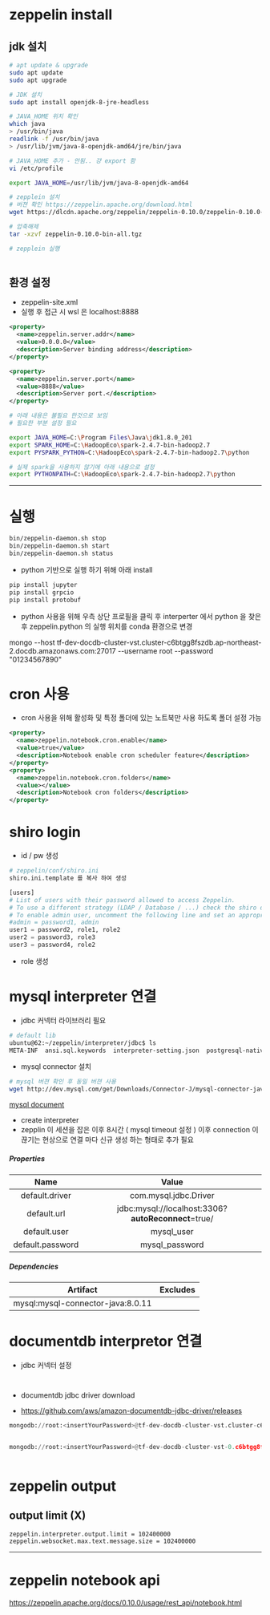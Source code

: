 #  zeppelin install

##  jdk 설치 

```bash
# apt update & upgrade
sudo apt update
sudo apt upgrade

# JDK 설치 
sudo apt install openjdk-8-jre-headless

# JAVA_HOME 위치 확인
which java 
> /usr/bin/java
readlink -f /usr/bin/java
> /usr/lib/jvm/java-8-openjdk-amd64/jre/bin/java

# JAVA_HOME 추가 - 안됨.. 걍 export 함
vi /etc/profile

export JAVA_HOME=/usr/lib/jvm/java-8-openjdk-amd64
```



```bash
# zepplein 설치
# 버젼 확인 https://zeppelin.apache.org/download.html
wget https://dlcdn.apache.org/zeppelin/zeppelin-0.10.0/zeppelin-0.10.0-bin-all.tgz

# 압축해제
tar -xzvf zeppelin-0.10.0-bin-all.tgz 

# zepplein 실행



```

## 환경 설정

- zeppelin-site.xml 
- 실행 후 접근 시 wsl 은 localhost:8888

```xml
<property>
  <name>zeppelin.server.addr</name>
  <value>0.0.0.0</value>
  <description>Server binding address</description>
</property>

<property>
  <name>zeppelin.server.port</name>
  <value>8888</value>
  <description>Server port.</description>
</property>
```



```bash
# 아래 내용은 불필요 한것으로 보임
# 필요한 부분 설정 필요 

export JAVA_HOME=C:\Program Files\Java\jdk1.8.0_201
export SPARK_HOME=C:\HadoopEco\spark-2.4.7-bin-hadoop2.7
export PYSPARK_PYTHON=C:\HadoopEco\spark-2.4.7-bin-hadoop2.7\python

# 실제 spark을 사용하지 않기에 아래 내용으로 설정 
export PYTHONPATH=C:\HadoopEco\spark-2.4.7-bin-hadoop2.7\python
```



_ _ _

# 실행 

```bash
bin/zeppelin-daemon.sh stop
bin/zeppelin-daemon.sh start
bin/zeppelin-daemon.sh status
```



- python 기반으로 실행 하기 위해 아래 install 

```bash
pip install jupyter
pip install grpcio
pip install protobuf
```

- python 사용을 위해 우측 상단 프로필을 클릭 후 interperter 에서 python 을 찾은 후 zeppelin.python 의 실행 위치를 conda 환경으로 변경



mongo --host tf-dev-docdb-cluster-vst.cluster-c6btgg8fszdb.ap-northeast-2.docdb.amazonaws.com:27017 --username root --password "01234567890"

# cron 사용

- cron 사용을 위해 활성화 및 특정 폴더에 있는 노트북만 사용 하도록 폴더 설정 가능 

```xml
<property>
  <name>zeppelin.notebook.cron.enable</name>
  <value>true</value>
  <description>Notebook enable cron scheduler feature</description>
</property>
<property>
  <name>zeppelin.notebook.cron.folders</name>
  <value></value>
  <description>Notebook cron folders</description>
</property>
```



# shiro login

- id / pw 생성

```python
# zeppelin/conf/shiro.ini
shiro.ini.template 를 복사 하여 생성

[users]
# List of users with their password allowed to access Zeppelin.
# To use a different strategy (LDAP / Database / ...) check the shiro doc at http://shiro.apache.org/configuration.html#Configuration-INISections
# To enable admin user, uncomment the following line and set an appropriate password.
#admin = password1, admin
user1 = password2, role1, role2
user2 = password3, role3
user3 = password4, role2

```

- role 생성 



# mysql interpreter 연결

- jdbc 커넥터 라이브러리 필요 

```bash
# default lib
ubuntu@62:~/zeppelin/interpreter/jdbc$ ls
META-INF  ansi.sql.keywords  interpreter-setting.json  postgresql-native-driver-sql.keywords  zeppelin-jdbc-0.10.0.jar
```

- mysql connector 설치

```bash
# mysql 버젼 확인 후 동일 버젼 사용 
wget http://dev.mysql.com/get/Downloads/Connector-J/mysql-connector-java-8.0.11.tar.gz
```

[mysql document](https://zeppelin.apache.org/docs/latest/interpreter/jdbc.html#mysql)

- create interpreter
- zepplin 이 세션을 잡은 이후 8시간 ( mysql timeout 설정 ) 이후 connection 이 끊기는 현상으로 연결 마다 신규 생성 하는 형태로 추가 필요 

#####  Properties

|       Name       |                        Value                        |
| :--------------: | :-------------------------------------------------: |
|  default.driver  |                com.mysql.jdbc.Driver                |
|   default.url    | jdbc:mysql://localhost:3306?**autoReconnect**=true/ |
|   default.user   |                     mysql_user                      |
| default.password |                   mysql_password                    |

##### Dependencies

|             Artifact              | Excludes |
| :-------------------------------: | :------: |
| mysql:mysql-connector-java:8.0.11 |          |



# documentdb interpretor 연결

- jdbc 커넥터 설정

```
	
```

- documentdb jdbc driver download

- https://github.com/aws/amazon-documentdb-jdbc-driver/releases

```python
mongodb://root:<insertYourPassword>@tf-dev-docdb-cluster-vst.cluster-c6btgg8fszdb.ap-northeast-2.docdb.amazonaws.com:27017/?replicaSet=rs0&readPreference=secondaryPreferred&retryWrites=false


mongodb://root:<insertYourPassword>@tf-dev-docdb-cluster-vst-0.c6btgg8fszdb.ap-northeast-2.docdb.amazonaws.com:27017/?retryWrites=false
```



```

```

# zeppelin output

## output limit (X)

```
zeppelin.interpreter.output.limit = 102400000
zeppelin.websocket.max.text.message.size = 102400000
```



_ _ _



# zeppelin notebook api 

https://zeppelin.apache.org/docs/0.10.0/usage/rest_api/notebook.html



